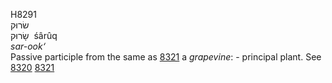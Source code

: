 <body>
  <p>H8291<br>  שׂרוּק  <br> שָׂרוּק  ‎  śârûq  <br><i>sar-ook‘ </i><br>Passive participle from the same as <a href="h8321.htm">8321</a>  a <i>grapevine</i>: - principal plant. See <a href="h8320.htm">8320</a>  <a href="h8321.htm">8321</a> <br></p>
 </body>